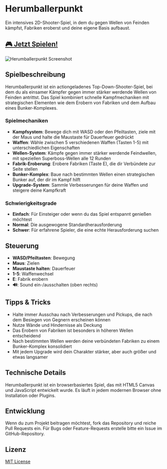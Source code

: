 # Herumballerpunkt

Ein intensives 2D-Shooter-Spiel, in dem du gegen Wellen von Feinden kämpfst, Fabriken eroberst und deine eigene Basis aufbaust.

## [🎮 Jetzt Spielen!](https://stho32.github.io/Herumballerpunkt/)

![Herumballerpunkt Screenshot](https://stho32.github.io/Herumballerpunkt/screenshot.png)

## Spielbeschreibung

Herumballerpunkt ist ein actiongeladenes Top-Down-Shooter-Spiel, bei dem du als einsamer Kämpfer gegen immer stärker werdende Wellen von Feinden antrittst. Das Spiel kombiniert schnelle Kampfmechaniken mit strategischen Elementen wie dem Erobern von Fabriken und dem Aufbau eines Bunker-Komplexes.

### Spielmechaniken

- **Kampfsystem**: Bewege dich mit WASD oder den Pfeiltasten, ziele mit der Maus und halte die Maustaste für Dauerfeuer gedrückt
- **Waffen**: Wähle zwischen 5 verschiedenen Waffen (Tasten 1-5) mit unterschiedlichen Eigenschaften
- **Wellen-System**: Kämpfe gegen immer stärker werdende Feindwellen, mit speziellen Superboss-Wellen alle 12 Runden
- **Fabrik-Eroberung**: Erobere Fabriken (Taste E), die dir Verbündete zur Seite stellen
- **Bunker-Komplex**: Baue nach bestimmten Wellen einen strategischen Bunker auf, der dir im Kampf hilft
- **Upgrade-System**: Sammle Verbesserungen für deine Waffen und steigere deine Kampfkraft

### Schwierigkeitsgrade

- **Einfach**: Für Einsteiger oder wenn du das Spiel entspannt genießen möchtest
- **Normal**: Die ausgewogene Standardherausforderung
- **Schwer**: Für erfahrene Spieler, die eine echte Herausforderung suchen

## Steuerung

- **WASD/Pfeiltasten**: Bewegung
- **Maus**: Zielen
- **Maustaste halten**: Dauerfeuer
- **1-5**: Waffenwechsel
- **E**: Fabrik erobern
- **🔊**: Sound ein-/ausschalten (oben rechts)

## Tipps & Tricks

- Halte immer Ausschau nach Verbesserungen und Pickups, die nach dem Besiegen von Gegnern erscheinen können
- Nutze Wände und Hindernisse als Deckung
- Das Erobern von Fabriken ist besonders in höheren Wellen entscheidend
- Nach bestimmten Wellen werden deine verbündeten Fabriken zu einem Bunker-Komplex konsolidiert
- Mit jedem Upgrade wird dein Charakter stärker, aber auch größer und etwas langsamer

## Technische Details

Herumballerpunkt ist ein browserbasiertes Spiel, das mit HTML5 Canvas und JavaScript entwickelt wurde. Es läuft in jedem modernen Browser ohne Installation oder Plugins.

## Entwicklung

Wenn du zum Projekt beitragen möchtest, fork das Repository und reiche Pull Requests ein. Für Bugs oder Feature-Requests erstelle bitte ein Issue im GitHub-Repository.

## Lizenz

[MIT License](LICENSE)
